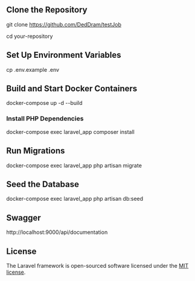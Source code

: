

## Clone the Repository

git clone https://github.com/DedDram/testJob

cd your-repository

## Set Up Environment Variables

cp .env.example .env

## Build and Start Docker Containers

docker-compose up -d --build

### Install PHP Dependencies

docker-compose exec laravel_app composer install

## Run Migrations

docker-compose exec laravel_app php artisan migrate

## Seed the Database

docker-compose exec laravel_app php artisan db:seed

## Swagger

http://localhost:9000/api/documentation

## License

The Laravel framework is open-sourced software licensed under the [MIT license](https://opensource.org/licenses/MIT).
